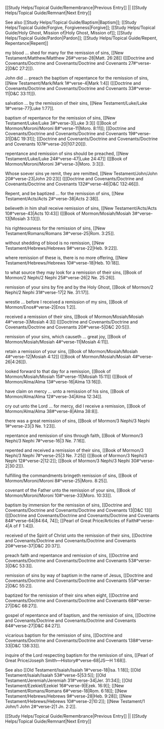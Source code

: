 [[Study Helps/Topical Guide/Remembrance|Previous Entry]]  ||  [[Study Helps/Topical Guide/Remnant|Next Entry]]

 See also [[Study Helps/Topical Guide/Baptism|Baptism]]; [[Study Helps/Topical Guide/Forgive, Forgiveness|Forgive]]; [[Study Helps/Topical Guide/Holy Ghost, Mission of|Holy Ghost, Mission of]]; [[Study Helps/Topical Guide/Pardon|Pardon]]; [[Study Helps/Topical Guide/Repent, Repentance|Repent]]

 my blood ... shed for many for the remission of sins, [[New Testament/Matthew/Matthew 26#^verse-28|Matt. 26:28]] ([[Doctrine and Covenants/Doctrine and Covenants/Doctrine and Covenants 27#^verse-2|D&C 27:2]]).

 John did ... preach the baptism of repentance for the remission of sins, [[New Testament/Mark/Mark 1#^verse-4|Mark 1:4]] ([[Doctrine and Covenants/Doctrine and Covenants/Doctrine and Covenants 33#^verse-11|D&C 33:11]]).

 salvation ... by the remission of their sins, [[New Testament/Luke/Luke 1#^verse-77|Luke 1:77]].

 baptism of repentance for the remission of sins, [[New Testament/Luke/Luke 3#^verse-3|Luke 3:3]] ([[Book of Mormon/Moroni/Moroni 8#^verse-11|Moro. 8:11]]; [[Doctrine and Covenants/Doctrine and Covenants/Doctrine and Covenants 19#^verse-31|D&C 19:31]]; [[Doctrine and Covenants/Doctrine and Covenants/Doctrine and Covenants 107#^verse-20|107:20]]).

 repentance and remission of sins should be preached, [[New Testament/Luke/Luke 24#^verse-47|Luke 24:47]] ([[Book of Mormon/Moroni/Moroni 3#^verse-3|Moro. 3:3]]).

 Whose soever sins ye remit, they are remitted, [[New Testament/John/John 20#^verse-23|John 20:23]] ([[Doctrine and Covenants/Doctrine and Covenants/Doctrine and Covenants 132#^verse-46|D&C 132:46]]).

 Repent, and be baptized ... for the remission of sins, [[New Testament/Acts/Acts 2#^verse-38|Acts 2:38]].

 believeth in him shall receive remission of sins, [[New Testament/Acts/Acts 10#^verse-43|Acts 10:43]] ([[Book of Mormon/Mosiah/Mosiah 3#^verse-13|Mosiah 3:13]]).

 his righteousness for the remission of sins, [[New Testament/Romans/Romans 3#^verse-25|Rom. 3:25]].

 without shedding of blood is no remission, [[New Testament/Hebrews/Hebrews 9#^verse-22|Heb. 9:22]].

 where remission of these is, there is no more offering, [[New Testament/Hebrews/Hebrews 10#^verse-18|Heb. 10:18]].

 to what source they may look for a remission of their sins, [[Book of Mormon/2 Nephi/2 Nephi 25#^verse-26|2 Ne. 25:26]].

 remission of your sins by fire and by the Holy Ghost, [[Book of Mormon/2 Nephi/2 Nephi 31#^verse-17|2 Ne. 31:17]].

 wrestle ... before I received a remission of my sins, [[Book of Mormon/Enos#^verse-2|Enos 1:2]].

 received a remission of their sins, [[Book of Mormon/Mosiah/Mosiah 4#^verse-3|Mosiah 4:3]] ([[Doctrine and Covenants/Doctrine and Covenants/Doctrine and Covenants 20#^verse-5|D&C 20:5]]).

 remission of your sins, which causeth ... great joy, [[Book of Mormon/Mosiah/Mosiah 4#^verse-11|Mosiah 4:11]].

 retain a remission of your sins, [[Book of Mormon/Mosiah/Mosiah 4#^verse-12|Mosiah 4:12]] ([[Book of Mormon/Mosiah/Mosiah 4#^verse-26|4:26]]).

 looked forward to that day for a remission, [[Book of Mormon/Mosiah/Mosiah 15#^verse-11|Mosiah 15:11]] ([[Book of Mormon/Alma/Alma 13#^verse-16|Alma 13:16]]).

 have claim on mercy ... unto a remission of his sins, [[Book of Mormon/Alma/Alma 12#^verse-34|Alma 12:34]].

 cry out unto the Lord ... for mercy, did I receive a remission, [[Book of Mormon/Alma/Alma 38#^verse-8|Alma 38:8]].

 there was a great remission of sins, [[Book of Mormon/3 Nephi/3 Nephi 1#^verse-23|3 Ne. 1:23]].

 repentance and remission of sins through faith, [[Book of Mormon/3 Nephi/3 Nephi 7#^verse-16|3 Ne. 7:16]].

 repented and received a remission of their sins, [[Book of Mormon/3 Nephi/3 Nephi 7#^verse-25|3 Ne. 7:25]] ([[Book of Mormon/3 Nephi/3 Nephi 12#^verse-2|12:2]]; [[Book of Mormon/3 Nephi/3 Nephi 30#^verse-2|30:2]]).

 fulfilling the commandments bringeth remission of sins, [[Book of Mormon/Moroni/Moroni 8#^verse-25|Moro. 8:25]].

 covenant of the Father unto the remission of your sins, [[Book of Mormon/Moroni/Moroni 10#^verse-33|Moro. 10:33]].

 baptism by immersion for the remission of sins, [[Doctrine and Covenants/Doctrine and Covenants/Doctrine and Covenants 13|D&C 13]] ([[Doctrine and Covenants/Doctrine and Covenants/Doctrine and Covenants 84#^verse-64|84:64, 74]]; [[Pearl of Great Price/Articles of Faith#^verse-4|A of F 1:4]]).

 received of the Spirit of Christ unto the remission of their sins, [[Doctrine and Covenants/Doctrine and Covenants/Doctrine and Covenants 20#^verse-37|D&C 20:37]].

 preach faith and repentance and remission of sins, [[Doctrine and Covenants/Doctrine and Covenants/Doctrine and Covenants 53#^verse-3|D&C 53:3]].

 remission of sins by way of baptism in the name of Jesus, [[Doctrine and Covenants/Doctrine and Covenants/Doctrine and Covenants 55#^verse-2|D&C 55:2]].

 baptized for the remission of their sins when eight, [[Doctrine and Covenants/Doctrine and Covenants/Doctrine and Covenants 68#^verse-27|D&C 68:27]].

 gospel of repentance and of baptism, and the remission of sins, [[Doctrine and Covenants/Doctrine and Covenants/Doctrine and Covenants 84#^verse-27|D&C 84:27]].

 vicarious baptism for the remission of sins, [[Doctrine and Covenants/Doctrine and Covenants/Doctrine and Covenants 138#^verse-33|D&C 138:33]].

 inquire of the Lord respecting baptism for the remission of sins, [[Pearl of Great Price/Joseph Smith—History#^verse-68|JS—H 1:68]].

 See also [[Old Testament/Isaiah/Isaiah 1#^verse-18|Isa. 1:18]]; [[Old Testament/Isaiah/Isaiah 53#^verse-5|53:5]]; [[Old Testament/Jeremiah/Jeremiah 31#^verse-34|Jer. 31:34]]; [[Old Testament/Ezekiel/Ezekiel 16#^verse-9|Ezek. 16:9]]; [[New Testament/Romans/Romans 6#^verse-18|Rom. 6:18]]; [[New Testament/Hebrews/Hebrews 9#^verse-28|Heb. 9:28]]; [[New Testament/Hebrews/Hebrews 10#^verse-2|10:2]]; [[New Testament/1 John/1 John 2#^verse-2|1 Jn. 2:2]].

[[Study Helps/Topical Guide/Remembrance|Previous Entry]]  ||  [[Study Helps/Topical Guide/Remnant|Next Entry]]